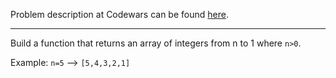Problem description at Codewars can be found
[here](https://www.codewars.com/kata/5a00e05cc374cb34d100000d/train/python).

-------------

Build a function that returns an array of integers from n to 1 where `n>0`.
<br>

Example: `n=5` --> `[5,4,3,2,1]`
